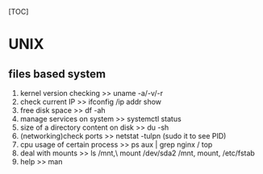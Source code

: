 [TOC]

# UNIX

## files based system

1. kernel version checking >> uname -a/-v/-r
2. check current IP >> ifconfig /ip addr show
3. free disk space >> df -ah
4. manage services on system >> systemctl status <yourservice>
5. size of a directory content on disk >> du -sh <yourdir>
6. (networking)check ports >> netstat -tulpn (sudo it to see PID)
7. cpu usage of certain process >> ps aux | grep nginx / top
8. deal with mounts >> ls /mnt,\ mount /dev/sda2 /mnt, mount, /etc/fstab
9. help >> man <cmd>

